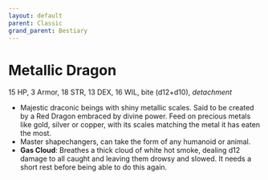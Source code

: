 ```yaml
---
layout: default
parent: Classic
grand_parent: Bestiary
---
```


# Metallic Dragon

15 HP, 3 Armor, 18 STR, 13 DEX, 16 WIL, bite (d12+d10), _detachment_

- Majestic draconic beings with shiny metallic scales. Said to be created by a Red Dragon embraced by divine power. Feed on precious metals like gold, silver or copper, with its scales matching the metal it has eaten the most.
- Master shapechangers, can take the form of any humanoid or animal.
- **Gas Cloud**: Breathes a thick cloud of white hot smoke, dealing d12 damage to all caught and leaving them drowsy and slowed. It needs a short rest before being able to do this again.

